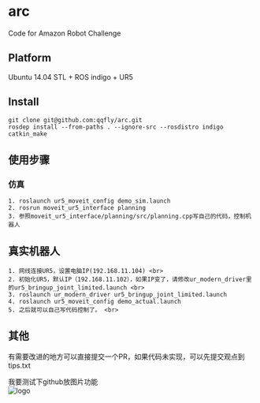 # arc
Code for Amazon Robot Challenge <br>

## Platform
Ubuntu 14.04 STL + ROS indigo + UR5 <br>

## Install

```
git clone git@github.com:qqfly/arc.git
rosdep install --from-paths . --ignore-src --rosdistro indigo
catkin_make
```

## 使用步骤
### 仿真
```
1. roslaunch ur5_moveit_config demo_sim.launch
2. rosrun moveit_ur5_interface planning
3. 参照moveit_ur5_interface/planning/src/planning.cpp写自己的代码，控制机器人
```
## 真实机器人
```
1. 网线连接UR5，设置电脑IP(192.168.11.104) <br>
2. 初始化UR5，默认IP（192.168.11.102），如果IP变了，请修改ur_modern_driver里的ur5_bringup_joint_limited.launch <br>
3. roslaunch ur_modern_driver ur5_bringup_joint_limited.launch
4. roslaunch ur5_moveit_config demo_actual.launch
5. 之后就可以自己写代码控制了。 <br>
```
## 其他
有需要改进的地方可以直接提交一个PR，如果代码未实现，可以先提交观点到tips.txt <br>

我要测试下github放图片功能 <br>
![logo](https://raw.githubusercontent.com/qqfly/hello-world/master/pic/qrcode_for_gh_e4a5e3dc2cde_258.jpg)
